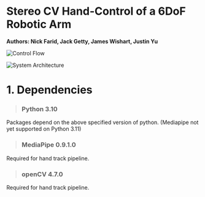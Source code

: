 # Stereo CV Hand-Control of a 6DoF Robotic Arm
**Authors: Nick Farid, Jack Getty, James Wishart, Justin Yu** 

![Control Flow](https://raw.githubusercontent.com/uynitsuj/Project_EECS452/main/Project%20Documents/ControlFlow.png?token=GHSAT0AAAAAAB5EFWMAJMU7KO7YBBWAIF62Y7WTKOQ)

![System Architecture](https://raw.githubusercontent.com/uynitsuj/Project_EECS452/main/Project%20Documents/SystemArchitecture.png?token=GHSAT0AAAAAAB5EFWMBHDPJXDKFXVFMKAKMY7WTLLQ)

# 1. Dependencies

> ### Python 3.10
Packages depend on the above specified version of python. (Mediapipe not yet supported on Python 3.11)

> ### MediaPipe 0.9.1.0
Required for hand track pipeline.

> ### openCV 4.7.0
Required for hand track pipeline.

